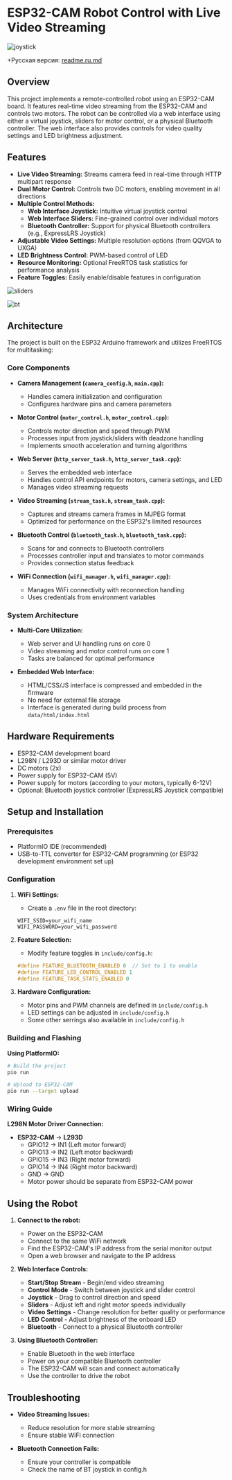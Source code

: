 # ESP32-CAM Robot Control with Live Video Streaming

![joystick](screenshots/joystick.png)

+Русская версия: [readme.ru.md](readme.ru.md)

## Overview

This project implements a remote-controlled robot using an ESP32-CAM board. It features real-time video streaming from the ESP32-CAM and controls two motors. The robot can be controlled via a web interface using either a virtual joystick, sliders for motor control, or a physical Bluetooth controller. The web interface also provides controls for video quality settings and LED brightness adjustment.

## Features

* **Live Video Streaming:** Streams camera feed in real-time through HTTP multipart response
* **Dual Motor Control:** Controls two DC motors, enabling movement in all directions
* **Multiple Control Methods:**
  * **Web Interface Joystick:** Intuitive virtual joystick control
  * **Web Interface Sliders:** Fine-grained control over individual motors
  * **Bluetooth Controller:** Support for physical Bluetooth controllers (e.g., ExpressLRS Joystick)
* **Adjustable Video Settings:** Multiple resolution options (from QQVGA to UXGA)
* **LED Brightness Control:** PWM-based control of LED
* **Resource Monitoring:** Optional FreeRTOS task statistics for performance analysis
* **Feature Toggles:** Easily enable/disable features in configuration

![sliders](screenshots/sliders.png)

![bt](screenshots/bt.png)

## Architecture

The project is built on the ESP32 Arduino framework and utilizes FreeRTOS for multitasking:

### Core Components

* **Camera Management (`camera_config.h`, `main.cpp`):**
  * Handles camera initialization and configuration
  * Configures hardware pins and camera parameters

* **Motor Control (`motor_control.h`, `motor_control.cpp`):**
  * Controls motor direction and speed through PWM
  * Processes input from joystick/sliders with deadzone handling
  * Implements smooth acceleration and turning algorithms

* **Web Server (`http_server_task.h`, `http_server_task.cpp`):**
  * Serves the embedded web interface
  * Handles control API endpoints for motors, camera settings, and LED
  * Manages video streaming requests

* **Video Streaming (`stream_task.h`, `stream_task.cpp`):**
  * Captures and streams camera frames in MJPEG format
  * Optimized for performance on the ESP32's limited resources

* **Bluetooth Control (`bluetooth_task.h`, `bluetooth_task.cpp`):**
  * Scans for and connects to Bluetooth controllers
  * Processes controller input and translates to motor commands
  * Provides connection status feedback

* **WiFi Connection (`wifi_manager.h`, `wifi_manager.cpp`):**
  * Manages WiFi connectivity with reconnection handling
  * Uses credentials from environment variables

### System Architecture

* **Multi-Core Utilization:**
  * Web server and UI handling runs on core 0
  * Video streaming and motor control runs on core 1
  * Tasks are balanced for optimal performance

* **Embedded Web Interface:**
  * HTML/CSS/JS interface is compressed and embedded in the firmware
  * No need for external file storage
  * Interface is generated during build process from `data/html/index.html`

## Hardware Requirements

* ESP32-CAM development board
* L298N / L293D or similar motor driver
* DC motors (2x)
* Power supply for ESP32-CAM (5V)
* Power supply for motors (according to your motors, typically 6-12V)
* Optional: Bluetooth joystick controller (ExpressLRS Joystick compatible)

## Setup and Installation

### Prerequisites

* PlatformIO IDE (recommended)
* USB-to-TTL converter for ESP32-CAM programming (or ESP32 development environment set up)

### Configuration

1. **WiFi Settings:**
   * Create a `.env` file in the root directory:
   ```
   WIFI_SSID=your_wifi_name
   WIFI_PASSWORD=your_wifi_password
   ```

2. **Feature Selection:**
   * Modify feature toggles in `include/config.h`:
   ```cpp
   #define FEATURE_BLUETOOTH_ENABLED 0  // Set to 1 to enable
   #define FEATURE_LED_CONTROL_ENABLED 1
   #define FEATURE_TASK_STATS_ENABLED 0
   ```

3. **Hardware Configuration:**
   * Motor pins and PWM channels are defined in `include/config.h`
   * LED settings can be adjusted in `include/config.h`
   * Some other serrings also available in `include/config.h`

### Building and Flashing

**Using PlatformIO:**
```bash
# Build the project
pio run

# Upload to ESP32-CAM
pio run --target upload
```

### Wiring Guide

**L298N Motor Driver Connection:**
* **ESP32-CAM** → **L293D**
  * GPIO12 → IN1 (Left motor forward)
  * GPIO13 → IN2 (Left motor backward)
  * GPIO15 → IN3 (Right motor forward)
  * GPIO14 → IN4 (Right motor backward)
  * GND → GND
  * Motor power should be separate from ESP32-CAM power

## Using the Robot

1. **Connect to the robot:**
   * Power on the ESP32-CAM
   * Connect to the same WiFi network
   * Find the ESP32-CAM's IP address from the serial monitor output
   * Open a web browser and navigate to the IP address

2. **Web Interface Controls:**
   * **Start/Stop Stream** - Begin/end video streaming
   * **Control Mode** - Switch between joystick and slider control
   * **Joystick** - Drag to control direction and speed
   * **Sliders** - Adjust left and right motor speeds individually
   * **Video Settings** - Change resolution for better quality or performance
   * **LED Control** - Adjust brightness of the onboard LED
   * **Bluetooth** - Connect to a physical Bluetooth controller

3. **Using Bluetooth Controller:**
   * Enable Bluetooth in the web interface
   * Power on your compatible Bluetooth controller
   * The ESP32-CAM will scan and connect automatically
   * Use the controller to drive the robot

## Troubleshooting

* **Video Streaming Issues:**
  * Reduce resolution for more stable streaming
  * Ensure stable WiFi connection

* **Bluetooth Connection Fails:**
  * Ensure your controller is compatible
  * Check the name of BT joystick in config.h
